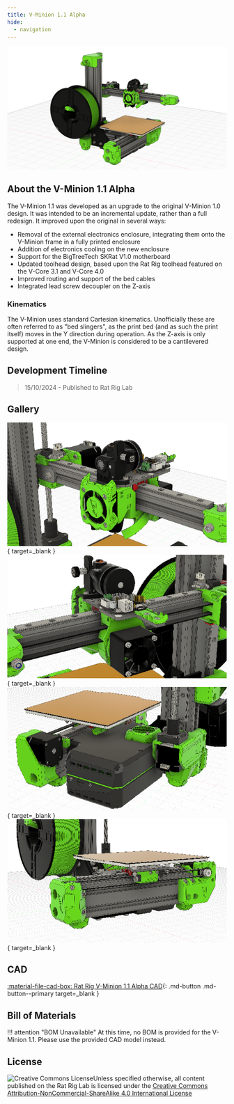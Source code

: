 ```yaml
---
title: V-Minion 1.1 Alpha
hide:
  - navigation
---
```

![](assets/vminion_1_1/splash.png)

## About the V-Minion 1.1 Alpha
The V-Minion 1.1 was developed as an upgrade to the original V-Minion 1.0 design. It was intended to be an incremental update, rather than a full redesign. It improved upon the original in several ways:

- Removal of the external electronics enclosure, integrating them onto the V-Minion frame in a fully printed enclosure
- Addition of electronics cooling on the new enclosure
- Support for the BigTreeTech SKRat V1.0 motherboard
- Updated toolhead design, based upon the Rat Rig toolhead featured on the V-Core 3.1 and V-Core 4.0
- Improved routing and support of the bed cables
- Integrated lead screw decoupler on the Z-axis

### Kinematics
The V-Minion uses standard Cartesian kinematics. Unofficially these are often referred to as "bed slingers", as the print bed (and as such the print itself) moves in the Y direction during operation. As the Z-axis is only supported at one end, the V-Minion is considered to be a cantilevered design.

## Development Timeline
> 15/10/2024 - Published to Rat Rig Lab  

## Gallery
[![](assets/vminion_1_1/1_thumb.png)](assets/vminion_1_1/1.png){ target=_blank }
[![](assets/vminion_1_1/2_thumb.png)](assets/vminion_1_1/2.png){ target=_blank }
[![](assets/vminion_1_1/3_thumb.png)](assets/vminion_1_1/3.png){ target=_blank }
[![](assets/vminion_1_1/4_thumb.png)](assets/vminion_1_1/4.png){ target=_blank }

## CAD
[:material-file-cad-box: Rat Rig V-Minion 1.1 Alpha CAD](https://a360.co/48ehnFa){: .md-button .md-button--primary target=_blank }

## Bill of Materials
!!! attention "BOM Unavailable"
    At this time, no BOM is provided for the V-Minion 1.1. Please use the provided CAD model instead.

## License
<a rel="license" href="http://creativecommons.org/licenses/by-nc-sa/4.0/"><img align="left" alt="Creative Commons License" style="border-width:0" src="https://i.creativecommons.org/l/by-nc-sa/4.0/88x31.png"/></a>
Unless specified otherwise, all content published on the Rat Rig Lab is licensed under the <a rel="license" href="http://creativecommons.org/licenses/by-nc-sa/4.0/">Creative Commons Attribution-NonCommercial-ShareAlike 4.0 International License</a>
